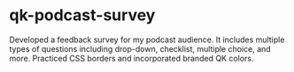 # qk-podcast-survey
Developed a feedback survey for my podcast audience. It includes multiple types of questions including drop-down, checklist, multiple choice, and more. Practiced CSS borders and incorporated branded QK colors. 
